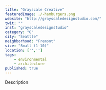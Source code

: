 ```yaml
---
title: "Grayscale Creative"
featuredImage: ./-hamburgers.png
website: "http://grayscaledesignstudio.com/"
twit: ""
inst: "grayscaledesignstudio"
category: "G"
city: "Seattle"
neighborhood: "Fremont"
size: "Small (1-10)"
location: ['','']
tags:
    - environmental
    - architecture
published: true
---
```


Description
